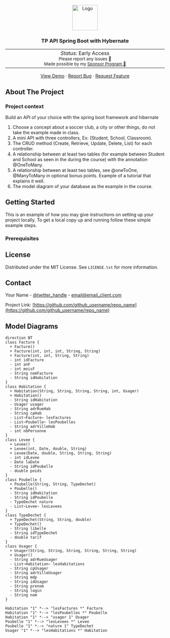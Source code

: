 

<!-- PROJECT LOGO -->
<br />
<div align="center">
  <a href="https://github.com/github_username/repo_name">
    <img src="https://atomrace.com/blog/wp-content/uploads/2018/05/spring-boot-logo.png" alt="Logo" height="80">
  </a>

<h3 align="center">TP API Spring Boot with Hybernate</h3>
<p align="center">
<table>
    <tbody>
        <td align="center">
            <img width="800" height="0" /><br>
            <i>Status:</i> Early Access</b> <br>
            <sup> Please report any issues 🐛</sup><br>
            <sub>Made possible by my <a href="https://github.com/sponsors/damchap">Sponsor Program 💖</a>
            <img width="800" height="0" /><br>
</td>
    </tbody>
</table>
</p>
  <p align="center">
    <a href="https://github.com/github_username/repo_name">View Demo</a>
    ·
    <a href="https://github.com/github_username/repo_name/issues">Report Bug</a>
    ·
    <a href="https://github.com/github_username/repo_name/issues">Request Feature</a>
  </p>
</div>


<!-- ABOUT THE PROJECT -->
## About The Project

### Project context

Build an API of your choice with the spring boot framework and hibernate
1. Choose a concept about a soccer club, a city or other things, do not take the example made in class.
2. A mini API with three controllers, Ex: (Student, School, Classroom).
3. The CRUD method (Create, Retrieve, Update, Delete, List) for each controller.
4. A relationship between at least two tables (for example between Student and School as seen in the
   during the course) with the annotation @OneToMany.
5. A relationship between at least two tables, see @oneToOne, @ManyToMany in
   optional bonus points. Example of a tutorial that explains it well.
6. The model diagram of your database as the example in the course.


<!-- GETTING STARTED -->
## Getting Started

This is an example of how you may give instructions on setting up your project locally.
To get a local copy up and running follow these simple example steps.

### Prerequisites



<!-- LICENSE -->
## License

Distributed under the MIT License. See `LICENSE.txt` for more information.


<!-- CONTACT -->
## Contact

Your Name - [@twitter_handle](https://twitter.com/twitter_handle) - email@email_client.com

Project Link: [https://github.com/github_username/repo_name](https://github.com/github_username/repo_name)




<!-- ACKNOWLEDGMENTS -->
## Model Diagrams
```classDiagram
direction BT
class Facture {
  + Facture() 
  + Facture(int, int, int, String, String) 
  + Facture(int, int, String, String) 
  - int idFacture
  - int anF
  - int moisF
  - String nomFacture
  - String idHabitation
}
class Habitation {
  + Habitation(String, String, String, String, int, Usager) 
  + Habitation() 
  - String idHabitation
  - Usager usager
  - String adrRueHab
  - String cpHab
  - List~Facture~ lesFactures
  - List~Poubelle~ lesPoubelles
  - String adrVilleHab
  - int nbPersonne
}
class Levee {
  + Levee() 
  + Levee(int, Date, double, String) 
  + Levee(Date, double, String, String, String) 
  - int idLevee
  - Date laDate
  - String idPoubelle
  - double poids
}
class Poubelle {
  + Poubelle(String, String, TypeDechet) 
  + Poubelle() 
  - String idHabitation
  - String idPoubelle
  - TypeDechet nature
  - List~Levee~ lesLevees
}
class TypeDechet {
  + TypeDechet(String, String, double) 
  + TypeDechet() 
  - String libelle
  - String idTypeDechet
  - double tarif
}
class Usager {
  + Usager(String, String, String, String, String, String) 
  + Usager() 
  - String adrRueUsager
  - List~Habitation~ lesHabitations
  - String cpUsager
  - String adrVilleUsager
  - String mdp
  - String idUsager
  - String prenom
  - String login
  - String nom
}

Habitation "1" *--> "lesFactures *" Facture 
Habitation "1" *--> "lesPoubelles *" Poubelle 
Habitation "1" *--> "usager 1" Usager 
Poubelle "1" *--> "lesLevees *" Levee 
Poubelle "1" *--> "nature 1" TypeDechet 
Usager "1" *--> "lesHabitations *" Habitation 


```


